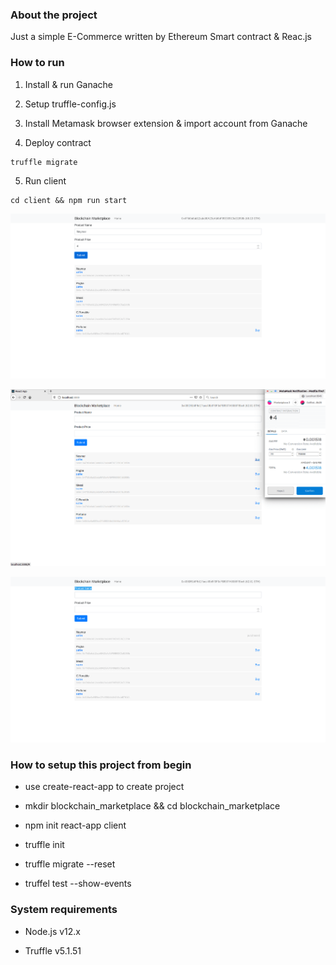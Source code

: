 ### About the project

Just a simple E-Commerce written by Ethereum Smart contract & Reac.js

### How to run

1. Install & run Ganache

2. Setup truffle-config.js

3. Install Metamask browser extension & import account from Ganache

4. Deploy contract

```
truffle migrate
```

5. Run client

```
cd client && npm run start
```

![Seller](readme_files/seller.png)

![Buyer](readme_files/buyer.png)

![Buyer Purchased](readme_files/buyer_purchased.png)

### How to setup this project from begin

- use create-react-app to create project

- mkdir blockchain_marketplace && cd blockchain_marketplace

- npm init react-app client

- truffle init

- truffle migrate --reset

- truffel test --show-events

### System requirements

- Node.js v12.x

- Truffle v5.1.51